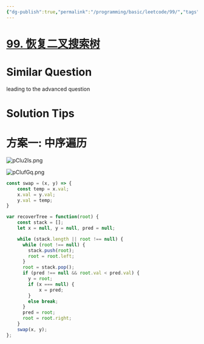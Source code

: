 ```yaml
---
{"dg-publish":true,"permalink":"/programming/basic/leetcode/99/","tags":["leetcode/tree/traversal","leetcode/unsolved"]}
---
```



# [99. 恢复二叉搜索树](https://leetcode.cn/problems/recover-binary-search-tree/)

# Similar Question

leading to the advanced question

# Solution Tips

# 方案一: 中序遍历

![pClu2Is.png](https://s1.ax1x.com/2023/06/17/pClu2Is.png)

![pClufGq.png](https://s1.ax1x.com/2023/06/17/pClufGq.png)

```js
const swap = (x, y) => {
    const temp = x.val;
    x.val = y.val;
    y.val = temp;
}

var recoverTree = function(root) {
    const stack = [];
    let x = null, y = null, pred = null;

    while (stack.length || root !== null) {
      while (root !== null) {
        stack.push(root);
        root = root.left;
      }
      root = stack.pop();
      if (pred !== null && root.val < pred.val) {
        y = root;
        if (x === null) {
            x = pred;
        }
        else break;
      }
      pred = root;
      root = root.right;
    }
    swap(x, y);
};
```
